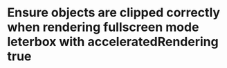 # Ensure objects are clipped correctly when rendering fullscreen mode leterbox with acceleratedRendering true